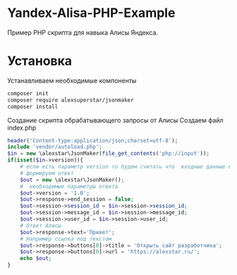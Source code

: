 # Yandex-Alisa-PHP-Example
Пример PHP скрипта для навыка Алисы Яндекса.
# Установка
Устанавливаем необходимые компоненты
```sh
composer init
composer require alexsuperstar/jsonmaker
composer install
```

Создание скрипта обрабатывающего запросы от Алисы
Создаем файл index.php
```php
header('Content-type:application/json;charset=utf-8');
include 'vendor/autoload.php';
$in = new \alexstar\JsonMaker(file_get_contents('php://input'));
if(isset($in->version)){
    # если есть параметр version то будем считать что  входные данные в порядке
    # формируем ответ
    $out = new \alexstar\JsonMaker();
    #  необходимые параметры ответа
    $out->version = '1.0';
    $out->response->end_session = false;
    $out->session->session_id = $in->session->session_id;
    $out->session->message_id = $in->session->message_id;
    $out->session->user_id = $in->session->user_id;
    # Ответ Алисы
    $out->response->text='Привет';
    # Например ссылка под текстом
    $out->response->buttons[0]->title = 'Открыть сайт разработчика';
    $out->response->buttons[0]->url = 'https://alexstar.ru/';
    echo $out;
}
```

